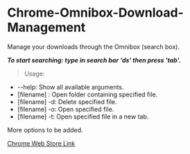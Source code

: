 Chrome-Omnibox-Download-Management
================================== 

Manage your downloads through the Omnibox (search box).

***To start searching: type in search bar 'ds' then press 'tab'.***

> Usage:
* --help: Show all available arguments.
* [filename]   : Open folder containing specified file.
* [filename] -d: Delete specified file.
* [filename] -o: Open specified file.
* [filename] -t: Open specified file in a new tab.

More options to be added.

[Chrome Web Store Link](https://chrome.google.com/webstore/detail/search-downloads/obefkpoacckligmdblalmddagdkcncbf)
